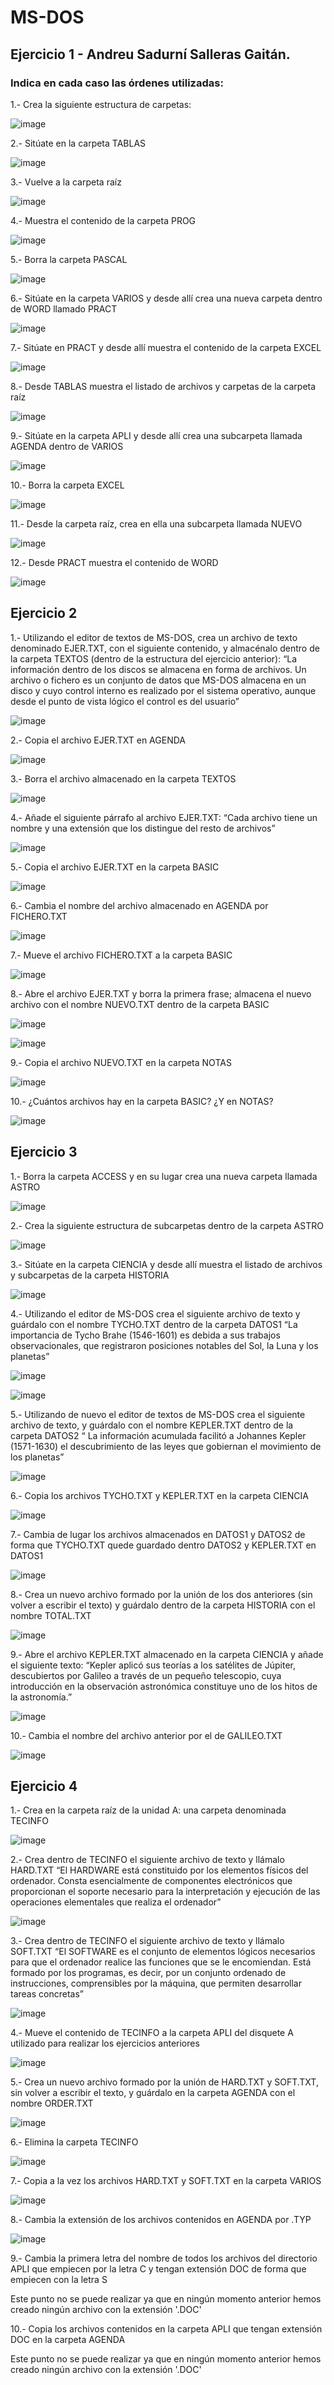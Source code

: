 # MS-DOS
## Ejercicio 1 - Andreu Sadurní Salleras Gaitán.

### Indica en cada caso las órdenes utilizadas:
1.- Crea la siguiente estructura de carpetas:

![image](https://user-images.githubusercontent.com/91564971/159798600-fc7ab99f-06f1-484b-8ac9-e3bc053055c7.png)

2.- Sitúate en la carpeta TABLAS

![image](https://user-images.githubusercontent.com/91564971/159798675-866c43cf-4c24-4f69-9086-62ccf3458562.png)

3.- Vuelve a la carpeta raíz

![image](https://user-images.githubusercontent.com/91564971/159798702-4dad92c2-6fc3-4533-9b10-3de8f4e40068.png)

4.- Muestra el contenido de la carpeta PROG

![image](https://user-images.githubusercontent.com/91564971/159798825-15140465-a1f7-43bb-9e38-4e3909d34cac.png)

5.- Borra la carpeta PASCAL

![image](https://user-images.githubusercontent.com/91564971/159798981-a60214e4-070c-4eb6-b528-7f0c796e765d.png)

6.- Sitúate en la carpeta VARIOS y desde allí crea una nueva carpeta dentro de WORD llamado PRACT

![image](https://user-images.githubusercontent.com/91564971/159799058-b7771842-9d3a-4912-854f-12b93455dd51.png)

7.- Sitúate en PRACT y desde allí muestra el contenido de la carpeta EXCEL

![image](https://user-images.githubusercontent.com/91564971/159799140-b8a23fe6-1a39-4934-abfd-05b5a15bf3b5.png)

8.- Desde TABLAS muestra el listado de archivos y carpetas de la carpeta raíz

![image](https://user-images.githubusercontent.com/91564971/159799306-60fa4b52-d7db-4c36-a540-2f9ce90c449c.png)

9.- Sitúate en la carpeta APLI y desde allí crea una subcarpeta llamada AGENDA dentro de VARIOS

![image](https://user-images.githubusercontent.com/91564971/159799421-a6dc3c76-4243-4611-95da-9f8cec5e1d9c.png)

10.- Borra la carpeta EXCEL

![image](https://user-images.githubusercontent.com/91564971/159799465-b6b1006a-63b6-49a3-910f-d1bbd2e23101.png)

11.- Desde la carpeta raíz, crea en ella una subcarpeta llamada NUEVO

![image](https://user-images.githubusercontent.com/91564971/159799526-32d96cec-524c-4887-a3d5-80da93baee29.png)

12.- Desde PRACT muestra el contenido de WORD

![image](https://user-images.githubusercontent.com/91564971/159799562-6881f2ed-6895-4520-a1a5-fd651f926a1d.png)

## Ejercicio 2
1.- Utilizando el editor de textos de MS-DOS, crea un archivo de texto denominado EJER.TXT,
con el siguiente contenido, y almacénalo dentro de la carpeta TEXTOS (dentro de la estructura
del ejercicio anterior):
    “La información dentro de los discos se almacena en forma de archivos. Un archivo
    o fichero es un conjunto de datos que MS-DOS almacena en un disco y cuyo
    control interno es realizado por el sistema operativo, aunque desde el punto de
    vista lógico el control es del usuario”

![image](https://user-images.githubusercontent.com/91564971/159802056-689771f7-4764-4dfa-a51a-70b51dbaa4ea.png)

2.- Copia el archivo EJER.TXT en AGENDA

![image](https://user-images.githubusercontent.com/91564971/159802107-23cf4b87-6586-4228-a849-a3100f2b0306.png)

3.- Borra el archivo almacenado en la carpeta TEXTOS

![image](https://user-images.githubusercontent.com/91564971/159802141-df197ffd-1bdd-4ed5-9443-34885902fa5f.png)

4.- Añade el siguiente párrafo al archivo EJER.TXT:
    “Cada archivo tiene un nombre y una extensión que los distingue del resto de archivos”

![image](https://user-images.githubusercontent.com/91564971/159802177-943512a7-f0c7-48a9-aef3-37e8f77dd731.png)

5.- Copia el archivo EJER.TXT en la carpeta BASIC

![image](https://user-images.githubusercontent.com/91564971/159802233-52c4c91e-a697-49cb-8403-abfff488dfd1.png)

6.- Cambia el nombre del archivo almacenado en AGENDA por FICHERO.TXT

![image](https://user-images.githubusercontent.com/91564971/159802282-fc4e0554-c3bf-49a7-9acb-5de4e8eddec0.png)

7.- Mueve el archivo FICHERO.TXT a la carpeta BASIC

![image](https://user-images.githubusercontent.com/91564971/159802325-aacc8f6d-7019-4702-870e-1b586cd9dd2a.png)

8.- Abre el archivo EJER.TXT y borra la primera frase; almacena el nuevo archivo con el
nombre NUEVO.TXT dentro de la carpeta BASIC

![image](https://user-images.githubusercontent.com/91564971/159802351-62664c19-c90b-416f-8416-ed4a5eaccbbc.png)

![image](https://user-images.githubusercontent.com/91564971/159802364-85327cb9-3300-4ed5-bdcd-77d3cc7b2878.png)

9.- Copia el archivo NUEVO.TXT en la carpeta NOTAS

![image](https://user-images.githubusercontent.com/91564971/159802405-99c1a09f-a5bb-4ce8-bd86-3694700b9a25.png)

10.- ¿Cuántos archivos hay en la carpeta BASIC? ¿Y en NOTAS?

![image](https://user-images.githubusercontent.com/91564971/159802439-06f1f516-c12c-4099-941d-597c44af5496.png)

## Ejercicio 3
1.- Borra la carpeta ACCESS y en su lugar crea una nueva carpeta llamada ASTRO

![image](https://user-images.githubusercontent.com/91564971/159802623-f1d4da85-d899-4556-9384-2482ae592e6e.png)

2.- Crea la siguiente estructura de subcarpetas dentro de la carpeta ASTRO

![image](https://user-images.githubusercontent.com/91564971/159802665-e6d28aa8-c651-46b8-98ff-4cedc72cb208.png)

3.- Sitúate en la carpeta CIENCIA y desde allí muestra el listado de archivos y subcarpetas de la carpeta HISTORIA

![image](https://user-images.githubusercontent.com/91564971/159803370-05dae47d-ac12-4646-9ef8-267f8d7f7c32.png)

4.- Utilizando el editor de MS-DOS crea el siguiente archivo de texto y guárdalo con el nombre
TYCHO.TXT dentro de la carpeta DATOS1
        “La importancia de Tycho Brahe (1546-1601) es debida a sus trabajos
        observacionales, que registraron posiciones notables del Sol, la Luna y los
        planetas”

![image](https://user-images.githubusercontent.com/91564971/159803447-64323ff0-b438-4b4a-9906-af769935a9fd.png)

![image](https://user-images.githubusercontent.com/91564971/159803458-0f283b51-115d-4847-bc85-a0746003f8ec.png)

5.- Utilizando de nuevo el editor de textos de MS-DOS crea el siguiente archivo de texto, y
guárdalo con el nombre KEPLER.TXT dentro de la carpeta DATOS2
         “ La información acumulada facilitó a Johannes Kepler (1571-1630) el
        descubrimiento de las leyes que gobiernan el movimiento de los planetas”

![image](https://user-images.githubusercontent.com/91564971/159803533-79d52e6e-d28e-46a8-852d-dc4e0a029a53.png)

6.- Copia los archivos TYCHO.TXT y KEPLER.TXT en la carpeta CIENCIA

![image](https://user-images.githubusercontent.com/91564971/159803576-d25889ab-8a9a-491f-9d08-b4aaa08eb119.png)

7.- Cambia de lugar los archivos almacenados en DATOS1 y DATOS2 de forma que TYCHO.TXT
quede guardado dentro DATOS2 y KEPLER.TXT en DATOS1

![image](https://user-images.githubusercontent.com/91564971/159803633-24391877-9929-450f-9839-7f613b1c67c3.png)

8.- Crea un nuevo archivo formado por la unión de los dos anteriores (sin volver a escribir el
texto) y guárdalo dentro de la carpeta HISTORIA con el nombre TOTAL.TXT

![image](https://user-images.githubusercontent.com/91564971/159803689-f14b8f89-7e34-4bdf-aecd-f352b5af769b.png)

9.- Abre el archivo KEPLER.TXT almacenado en la carpeta CIENCIA y añade el siguiente texto:
        “Kepler aplicó sus teorías a los satélites de Júpiter, descubiertos por
        Galileo a través de un pequeño telescopio, cuya introducción en la
        observación astronómica constituye uno de los hitos de la astronomía.”

![image](https://user-images.githubusercontent.com/91564971/159803869-167b1777-4910-489b-9345-d5eedf7e2894.png)

10.- Cambia el nombre del archivo anterior por el de GALILEO.TXT

![image](https://user-images.githubusercontent.com/91564971/159803901-4d89e96c-45bb-43e9-a8c2-8f7b9a291984.png)

## Ejercicio 4
1.- Crea en la carpeta raíz de la unidad A: una carpeta denominada TECINFO

![image](https://user-images.githubusercontent.com/91564971/159804020-18dfb423-91b4-45a1-8659-0f3e1329ad60.png)

2.- Crea dentro de TECINFO el siguiente archivo de texto y llámalo HARD.TXT
        “El HARDWARE está constituido por los elementos físicos del ordenador.
        Consta esencialmente de componentes electrónicos que proporcionan el
        soporte necesario para la interpretación y ejecución de las operaciones
        elementales que realiza el ordenador”

![image](https://user-images.githubusercontent.com/91564971/159804050-b4b63ab6-8b53-4ad7-a69c-b0b473302ec3.png)

3.- Crea dentro de TECINFO el siguiente archivo de texto y llámalo SOFT.TXT
        “El SOFTWARE es el conjunto de elementos lógicos necesarios para que el
        ordenador realice las funciones que se le encomiendan. Está formado por
        los programas, es decir, por un conjunto ordenado de instrucciones,
        comprensibles por la máquina, que permiten desarrollar tareas concretas”

![image](https://user-images.githubusercontent.com/91564971/159804083-0a8711c1-5e2f-4df7-be27-dc8ff1c8db02.png)

4.- Mueve el contenido de TECINFO a la carpeta APLI del disquete A utilizado para realizar los
ejercicios anteriores

![image](https://user-images.githubusercontent.com/91564971/159804125-6f6da4a2-1ccd-428d-bf73-62910d7a9267.png)

5.- Crea un nuevo archivo formado por la unión de HARD.TXT y SOFT.TXT, sin volver a escribir
el texto, y guárdalo en la carpeta AGENDA con el nombre ORDER.TXT

![image](https://user-images.githubusercontent.com/91564971/159804156-364fb124-369f-43fb-bec4-379438c36e2a.png)

6.- Elimina la carpeta TECINFO

![image](https://user-images.githubusercontent.com/91564971/159804192-a2bec196-ee09-478e-a025-b8cf67133f1e.png)

7.- Copia a la vez los archivos HARD.TXT y SOFT.TXT en la carpeta VARIOS

![image](https://user-images.githubusercontent.com/91564971/159804221-b685fcbc-a9d7-4dfd-b35f-0b97881658c3.png)

8.- Cambia la extensión de los archivos contenidos en AGENDA por .TYP

![image](https://user-images.githubusercontent.com/91564971/159804284-8051ca1a-7267-4251-8f67-2749ef806482.png)

9.- Cambia la primera letra del nombre de todos los archivos del directorio APLI que empiecen
por la letra C y tengan extensión DOC de forma que empiecen con la letra S

Este punto no se puede realizar ya que en ningún momento anterior hemos creado ningún archivo con la extensión '.DOC'

10.- Copia los archivos contenidos en la carpeta APLI que tengan extensión DOC en la carpeta AGENDA

Este punto no se puede realizar ya que en ningún momento anterior hemos creado ningún archivo con la extensión '.DOC'

